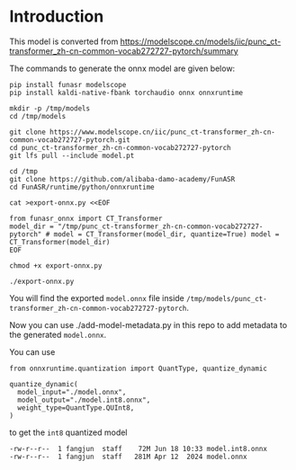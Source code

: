 # Introduction

This model is converted from
https://modelscope.cn/models/iic/punc_ct-transformer_zh-cn-common-vocab272727-pytorch/summary

The commands to generate the onnx model are given below:

```
pip install funasr modelscope
pip install kaldi-native-fbank torchaudio onnx onnxruntime

mkdir -p /tmp/models
cd /tmp/models

git clone https://www.modelscope.cn/iic/punc_ct-transformer_zh-cn-common-vocab272727-pytorch.git
cd punc_ct-transformer_zh-cn-common-vocab272727-pytorch
git lfs pull --include model.pt

cd /tmp
git clone https://github.com/alibaba-damo-academy/FunASR
cd FunASR/runtime/python/onnxruntime

cat >export-onnx.py <<EOF

from funasr_onnx import CT_Transformer
model_dir = "/tmp/punc_ct-transformer_zh-cn-common-vocab272727-pytorch" # model = CT_Transformer(model_dir, quantize=True) model = CT_Transformer(model_dir)
EOF

chmod +x export-onnx.py

./export-onnx.py
```

You will find the exported
`model.onnx` file inside
`/tmp/models/punc_ct-transformer_zh-cn-common-vocab272727-pytorch`.

Now you can use ./add-model-metadata.py in this repo to add metadata to the generated
`model.onnx`.

You can use
```
from onnxruntime.quantization import QuantType, quantize_dynamic

quantize_dynamic(
  model_input="./model.onnx",
  model_output="./model.int8.onnx",
  weight_type=QuantType.QUInt8,
)
```
to get the `int8` quantized model

```
-rw-r--r--  1 fangjun  staff    72M Jun 18 10:33 model.int8.onnx
-rw-r--r--  1 fangjun  staff   281M Apr 12  2024 model.onnx
```
